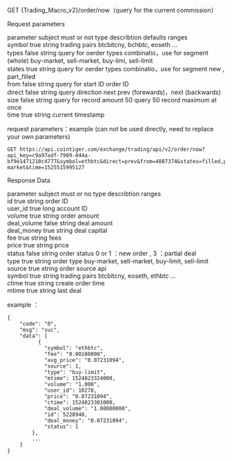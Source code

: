 GET {Trading_Macro_v2}/order/now（query for the current commission）

Request parameters

  parameter subject	must or not	type  	describtion                             	defaults                                	ranges                           
  symbol           	true       	string	trading pairs                           	                                        	btcbitcny, bchbtc, eoseth ...    
  types            	false      	string	query for oerder types combinatio，use for segment   (whole)	buy-market, sell-market, buy-limi, sell-limit	                                 
  states           	true       	string	query for oerder types combinatio，use for segment	                                        	new ,  part_filled               
  from             	false      	string	query for start ID order ID             	                                        	                                 
  direct           	false      	string	query direction                         	next                                    	prev (forewards)，next (backwards)
  size             	false      	string	query for record amount                 	50                                      	query 50 record maximum at once  
  time             	true       	string	current timestamp                       	                                        	                                 

request parameters：example  (can not be used directly, need to replace your own parameters)

    GET https://api.cointiger.com/exchange/trading/api/v2/order/now?api_key=c9a97adf-7909-444a-bf9e1471210c4777&symbol=ethbtc&direct=prev&from=4887374&states=filled,part_filled,pending_cancel&size=10&sign=b84ceabfbe5c9975fde698279ab90cf6a9b39eae6fe0951455d748428b95345eb0a9d41075c5e7d66061e29fc2064c62ccd98a93fa7b885fa965c9e10fbdee99&types=buy-market&time=1525515995127

Response Data

  parameter subject	must or no	type  	describtion      	ranges                                  
  id               	true      	string	order ID         	                                        
  user_id          	true      	long  	account ID       	                                        
  volume           	true      	string	order amount     	                                        
  deal_volume      	false     	string	deal amount      	                                        
  deal_money       	true      	string	deal capital     	                                        
  fee              	true      	string	fees             	                                        
  price            	true      	string	price            	                                        
  status           	false     	string	order status     	0 or 1 ：new order ,  3 ：partial deal    
  type             	true      	string	order type       	buy-market, sell-market, buy-limit, sell-limit
  source           	true      	string	order source     	api                                     
  symbol           	true      	string	trading pairs    	btcbitcny, eoseth, ethbtc ...           
  ctime            	true      	string	create order time	                                        
  mtime            	true      	string	last deal        	                                        

example ：

    {
        "code": "0",
        "msg": "suc",
        "data": [
              {
                "symbol": "ethbtc",
                "fee": "0.00100000",
                "avg_price": "0.07231094",
                "source": 1,
                "type": "buy-limit",
                "mtime": 1524823324000,
                "volume": "1.000",
                "user_id": 10278,
                "price": "0.07231094",
                "ctime": 1524823301000,
                "deal_volume": "1.00000000",
                "id": 5228948,
                "deal_money": "0.07231094",
                "status": 1
            },
            ...
        ]
    }

